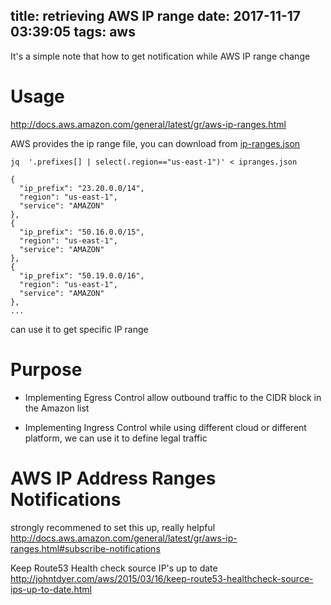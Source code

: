 title: retrieving AWS IP range
date: 2017-11-17 03:39:05
tags: aws
---

It's a simple note that how to get notification while AWS IP range change

# Usage
http://docs.aws.amazon.com/general/latest/gr/aws-ip-ranges.html

AWS provides the ip range file, you can download from [ip-ranges.json](https://ip-ranges.amazonaws.com/ip-ranges.json)

```
jq  '.prefixes[] | select(.region=="us-east-1")' < ipranges.json

{
  "ip_prefix": "23.20.0.0/14",
  "region": "us-east-1",
  "service": "AMAZON"
},
{
  "ip_prefix": "50.16.0.0/15",
  "region": "us-east-1",
  "service": "AMAZON"
},
{
  "ip_prefix": "50.19.0.0/16",
  "region": "us-east-1",
  "service": "AMAZON"
},
...
```

can use it to get specific IP range

# Purpose

- Implementing Egress Control
    allow outbound traffic to the CIDR block in the Amazon list

- Implementing Ingress Control
    while using different cloud or different platform, we can use it to define legal traffic

# AWS IP Address Ranges Notifications

strongly recommened to set this up, really helpful
http://docs.aws.amazon.com/general/latest/gr/aws-ip-ranges.html#subscribe-notifications

Keep Route53 Health check source IP's up to date
http://johntdyer.com/aws/2015/03/16/keep-route53-healthcheck-source-ips-up-to-date.html
